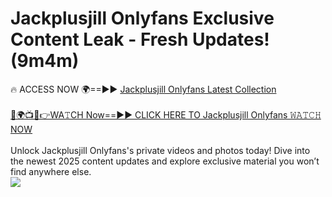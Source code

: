 # Jackplusjill Onlyfans Exclusive Content Leak - Fresh Updates! (9m4m)

🔥 ACCESS NOW 🌍==►► <a href="https://tinyurl.com/kvy9nzfs" rel="nofollow">Jackplusjill Onlyfans Latest Collection</a>
<br><br>
[🔴🌍📺📱👉WA𝚃CH Now==►► CLICK HERE TO Jackplusjill Onlyfans 𝚆𝙰𝚃𝙲𝙷 NOW](https://tinyurl.com/kvy9nzfs)
<br><br>
Unlock Jackplusjill Onlyfans's private videos and photos today! Dive into the newest 2025 content updates and explore exclusive material you won’t find anywhere else.
<br>
<a href="https://tinyurl.com/kvy9nzfs" rel="nofollow" data-target="animated-image.originalLink"><img src="https://camo.githubusercontent.com/8a4f000d20f83aca3bf7ec5f350d767afa0574a8a352519fd8cfa583a6f93a33/68747470733a2f2f692e696d6775722e636f6d2f644a486b345a712e676966" data-canonical-src="https://i.imgur.com/dJHk4Zq.gif" style="max-width: 100%; display: inline-block;" data-target="animated-image.originalImage"></a>
<br>
